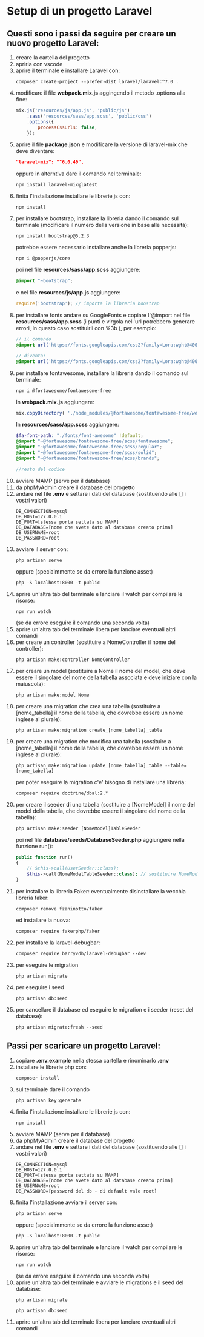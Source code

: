 # Setup di un progetto Laravel
## Questi sono i passi da seguire per creare un nuovo progetto Laravel:
1. creare la cartella del progetto
1. aprirla con vscode
1. aprire il terminale e installare Laravel con:
	```shell
	composer create-project --prefer-dist laravel/laravel:^7.0 .
	```
1. modificare il file **webpack.mix.js** aggingendo il metodo .options alla fine:
    ```js
    mix.js('resources/js/app.js', 'public/js')
        .sass('resources/sass/app.scss', 'public/css')
        .options({
            processCssUrls: false,
        });
    ```
1. aprire il file **package.json** e modificare la versione di laravel-mix che deve diventare:
    ```json
    "laravel-mix": "^6.0.49",
    ```
	oppure in alterntiva dare il comando nel terminale:
	```shell
	npm install laravel-mix@latest
	```
1. finita l'installazione installare le librerie js con:
	```shell
	npm install
	```
1. per installare bootstrap, installare la libreria dando il comando sul terminale (modificare il numero della versione in base alle necessità):
    ```shell
    npm install bootstrap@5.2.3
    ```
    potrebbe essere necessario installare anche la libreria popperjs:
    ```shell
    npm i @popperjs/core
    ```
    poi nel file **resources/sass/app.scss** aggiungere:
    ```scss
    @import "~bootstrap";
    ```
    e nel file **resources/js/app.js** aggiungere:
    ```js
    require('bootstrap'); // importa la libreria boostrap
    ```
1. per installare fonts andare su GoogleFonts e copiare l'@import nel file **resources/sass/app.scss** (i punti e virgola nell'url potrebbero generare errori, in questo caso sostituirli con %3b ), per esempio:
    ```scss
    // il comando
    @import url('https://fonts.googleapis.com/css2?family=Lora:wght@400;700&display=swap');

    // diventa:
    @import url('https://fonts.googleapis.com/css2?family=Lora:wght@400%3b700&display=swap');
    ```
1. per installare fontawesome, installare la libreria dando il comando sul terminale:
    ```shell
    npm i @fortawesome/fontawesome-free
    ```
    In **webpack.mix.js** aggiungere:
    ```js
    mix.copyDirectory( './node_modules/@fortawesome/fontawesome-free/webfonts/*', './dist/fonts/font-awesome' );
    ```
    In **resources/sass/app.scss** aggiungere:
    ```scss
    $fa-font-path: "./fonts/font-awesome" !default;
    @import "~@fortawesome/fontawesome-free/scss/fontawesome";
    @import "~@fortawesome/fontawesome-free/scss/regular";
    @import "~@fortawesome/fontawesome-free/scss/solid";
    @import "~@fortawesome/fontawesome-free/scss/brands";

    //resto del codice
    ```
1. avviare MAMP (serve per il database)
1. da phpMyAdmin creare il database del progetto
1. andare nel file **.env** e settare i dati del database (sostituendo alle [] i vostri valori)
    ```shell
    DB_CONNECTION=mysql
    DB_HOST=127.0.0.1
    DB_PORT=[stessa porta settata su MAMP]
    DB_DATABASE=[nome che avete dato al database creato prima]
    DB_USERNAME=root
    DB_PASSWORD=root
    ```
1. avviare il server con:
	```shell
	php artisan serve
	```
    oppure (specialmmente se da errore la funzione asset)
    ```shell
    php -S localhost:8000 -t public
    ```
1. aprire un'altra tab del terminale e lanciare il watch per compilare le risorse:
	```shell
	npm run watch
	```
	(se da errore eseguire il comando una seconda volta)
1. aprire un'altra tab del terminale libera per lanciare eventuali altri comandi
1. per creare un controller (sostituire a NomeController il nome del controller):
    ```shell
    php artisan make:controller NomeController
    ```
1. per creare un model (sostituire a Nome il nome del model, che deve essere il singolare del nome della tabella associata e deve iniziare con la maiuscola):
    ```shell
    php artisan make:model Nome
    ```
1. per creare una migration che crea una tabella (sostituire a [nome_tabella] il nome della tabella, che dovrebbe essere un nome inglese al plurale):
    ```shell
    php artisan make:migration create_[nome_tabella]_table
    ```
1. per creare una migration che modifica una tabella (sostituire a [nome_tabella] il nome della tabella, che dovrebbe essere un nome inglese al plurale):
    ```shell
    php artisan make:migration update_[nome_tabella]_table --table=[nome_tabella]
    ```
    per poter eseguire la migration c'e' bisogno di installare una libreria:
    ```shell
    composer require doctrine/dbal:2.*
    ```
1. per creare il seeder di una tabella (sostituire a [NomeModel] il nome del model della tabella, che dovrebbe essere il singolare del nome della tabella):
    ```shell
    php artisan make:seeder [NomeModel]TableSeeder
    ```
    poi nel file **database/seeds/DatabaseSeeder.php** aggiungere nella funzione run():
    ```php
    public function run()
    {
        // $this->call(UserSeeder::class);
        $this->call(NomeModelTableSeeder::class); // sostituire NomeModel con il nome effettivo del model
    }
    ```
1. per installare la libreria Faker:
    eventualmente disinstallare la vecchia libreria faker:
    ```shell
    composer remove fzaninotto/faker
    ```
    ed installare la nuova:
    ```shell
    composer require fakerphp/faker
    ```
1. per installare la laravel-debugbar:
    ```shell
    composer require barryvdh/laravel-debugbar --dev
    ```
1. per eseguire le migration
    ```shell
    php artisan migrate
    ```
1. per eseguire i seed
    ```shell
    php artisan db:seed
    ```
1. per cancellare il database ed eseguire le migration e i seeder (reset del database):
    ```shell
    php artisan migrate:fresh --seed
    ```


## Passi per scaricare un progetto Laravel:
1. copiare **.env.example** nella stessa cartella e rinominarlo **.env**
1. installare le librerie php con:
	```
    composer install
    ```
1. sul terminale dare il comando
    ```
    php artisan key:generate
    ```
1. finita l'installazione installare le librerie js con:
    ```
	npm install
    ```
1. avviare MAMP (serve per il database)
1. da phpMyAdmin creare il database del progetto
1. andare nel file **.env** e settare i dati del database (sostituendo alle [] i vostri valori)
    ```shell
    DB_CONNECTION=mysql
    DB_HOST=127.0.0.1
    DB_PORT=[stessa porta settata su MAMP]
    DB_DATABASE=[nome che avete dato al database creato prima]
    DB_USERNAME=root
    DB_PASSWORD=[password del db - di default vale root]
    ```
1. finita l'installazione avviare il server con:
    ```
	php artisan serve
	```
    oppure (specialmmente se da errore la funzione asset)
    ```
    php -S localhost:8000 -t public
    ```
1. aprire un'altra tab del terminale e lanciare il watch per compilare le risorse:
    ```
	npm run watch
    ```
	(se da errore eseguire il comando una seconda volta)
1. aprire un'altra tab del terminale e avviare le migrations e il seed del database:
    ```shell
    php artisan migrate
    ```
    ```shell
    php artisan db:seed
    ```
1. aprire un'altra tab del terminale libera per lanciare eventuali altri comandi
